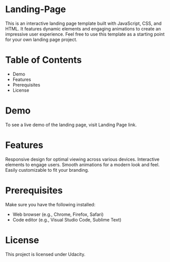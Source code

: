 # Landing-Page
This is an interactive landing page template built with JavaScript, CSS, and HTML. It features dynamic elements and engaging animations to create an impressive user experience. Feel free to use this template as a starting point for your own landing page project.

# Table of Contents
* Demo
* Features
* Prerequisites
* License

# Demo
To see a live demo of the landing page, visit Landing Page link.

# Features
Responsive design for optimal viewing across various devices.
Interactive elements to engage users.
Smooth animations for a modern look and feel.
Easily customizable to fit your branding.

# Prerequisites
Make sure you have the following installed:

* Web browser (e.g., Chrome, Firefox, Safari)
* Code editor (e.g., Visual Studio Code, Sublime Text)


# License
This project is licensed under Udacity.

